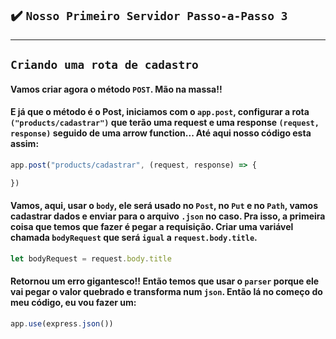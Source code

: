 ## ✔️ `Nosso Primeiro Servidor Passo-a-Passo 3`


___
## `Criando uma rota de cadastro`
#### Vamos criar agora o método `POST`. Mão na massa!!
#### E já que o método é o Post, iniciamos com o `app.post`, configurar a rota `("products/cadastrar")` que terão uma request e uma response `(request, response)` seguido de uma arrow function... Até aqui nosso código esta assim:
```javascript
app.post("products/cadastrar", (request, response) => {

})
```
#### Vamos, aqui, usar o `body`, ele será usado no `Post`, no `Put` e no `Path`, vamos cadastrar dados e enviar para o arquivo `.json` no caso. Pra isso, a primeira coisa que temos que fazer é pegar a requisição. Criar uma variável chamada `bodyRequest` que será `igual` a `request.body.title`.
```javascript
let bodyRequest = request.body.title
```
#### Retornou um erro gigantesco!! Então temos que usar o `parser` porque ele vai pegar o valor quebrado e transforma num `json`. Então lá no começo do meu código, eu vou fazer um:
```javascript
app.use(express.json())
```
